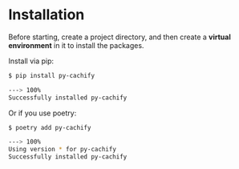# Installation

Before starting, create a project directory, and then create a **virtual environment** in it to install the packages.

Install via pip:
<!-- termynal -->
```bash
$ pip install py-cachify

---> 100%
Successfully installed py-cachify
```

Or if you use poetry:
<!-- termynal -->
```bash
$ poetry add py-cachify

---> 100%
Using version * for py-cachify
Successfully installed py-cachify
```
